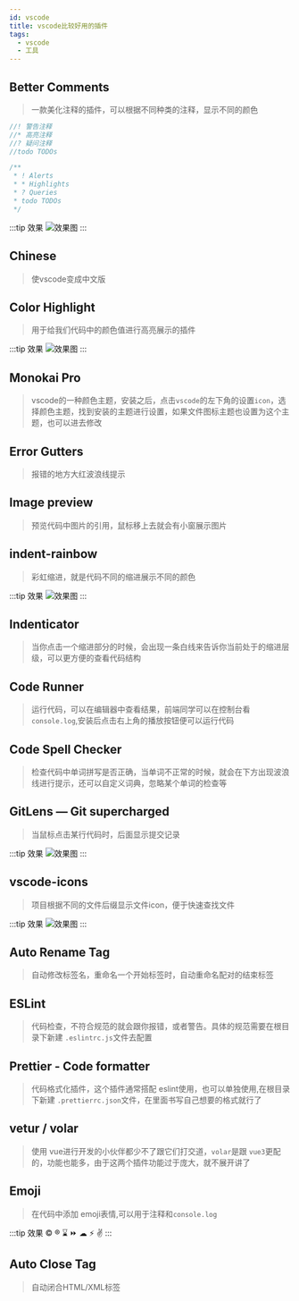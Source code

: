 ```yaml
---
id: vscode
title: vscode比较好用的插件
tags:
  - vscode
  - 工具
---
```


## Better Comments

> 一款美化注释的插件，可以根据不同种类的注释，显示不同的颜色

```js
//! 警告注释
//* 高亮注释
//? 疑问注释
//todo TODOs

/**
 * ! Alerts
 * * Highlights
 * ? Queries
 * todo TODOs 
 */
```

:::tip 效果
![效果图](/img/vscode/comments.png)
:::

## Chinese

> 使vscode变成中文版

## Color Highlight

> 用于给我们代码中的颜色值进行高亮展示的插件

:::tip 效果
![效果图](/img/vscode/highlight.png)
:::

## Monokai Pro

> vscode的一种颜色主题，安装之后，点击`vscode`的左下角的设置`icon`，选择颜色主题，找到安装的主题进行设置，如果文件图标主题也设置为这个主题，也可以进去修改

## Error Gutters

> 报错的地方大红波浪线提示

## Image preview

> 预览代码中图片的引用，鼠标移上去就会有小窗展示图片

## indent-rainbow

> 彩虹缩进，就是代码不同的缩进展示不同的颜色

:::tip 效果
![效果图](/img/vscode/indent-rainbow.png)
:::

## Indenticator

> 当你点击一个缩进部分的时候，会出现一条白线来告诉你当前处于的缩进层级，可以更方便的查看代码结构

## Code Runner

> 运行代码，可以在编辑器中查看结果，前端同学可以在控制台看 `console.log`,安装后点击右上角的播放按钮便可以运行代码

## Code Spell Checker

> 检查代码中单词拼写是否正确，当单词不正常的时候，就会在下方出现波浪线进行提示，还可以自定义词典，忽略某个单词的检查等

## GitLens — Git supercharged

> 当鼠标点击某行代码时，后面显示提交记录

:::tip 效果
![效果图](/img/vscode/gitLens.png)
:::

## vscode-icons

> 项目根据不同的文件后缀显示文件icon，便于快速查找文件

:::tip 效果
![效果图](/img/vscode/vscode-icons.png)
:::

## Auto Rename Tag

> 自动修改标签名，重命名一个开始标签时，自动重命名配对的结束标签

## ESLint

> 代码检查，不符合规范的就会跟你报错，或者警告。具体的规范需要在根目录下新建 `.eslintrc.js`文件去配置

## Prettier - Code formatter

> 代码格式化插件，这个插件通常搭配 eslint使用，也可以单独使用,在根目录下新建 `.prettierrc.json`文件，在里面书写自己想要的格式就行了

## vetur / volar

> 使用 vue进行开发的小伙伴都少不了跟它们打交道，`volar`是跟 `vue3`更配的，功能也能多，由于这两个插件功能过于庞大，就不展开讲了

## Emoji

> 在代码中添加 emoji表情,可以用于注释和`console.log`

:::tip 效果
© ® ⌛ ⏩ ☁ ⚡ ✌
:::

## Auto Close Tag

> 自动闭合HTML/XML标签

